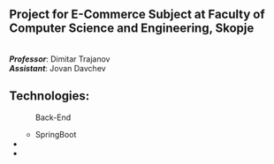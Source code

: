 <h2>
  <b>Project for E-Commerce Subject at Faculty of Computer Science and Engineering, Skopje</b>
</h2></br>
<b><i>Professor</i></b>: Dimitar Trajanov</br>
<b><i>Assistant</i></b>: Jovan Davchev

<h2>Technologies:</h2>
<ul>
  <ul>Back-End</ul>
  <ul>
  <li>SpringBoot</li>
  </ul>
  <li></li>
  <li></li>
</ul>
